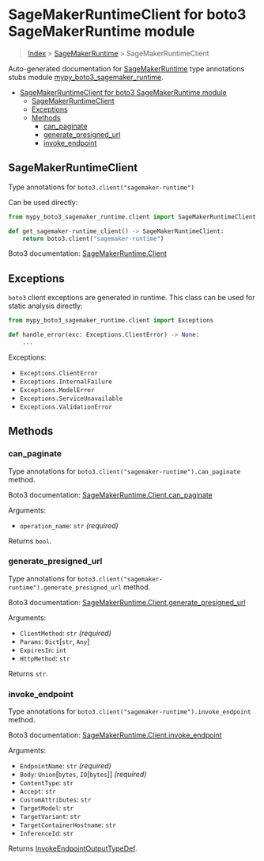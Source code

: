 # SageMakerRuntimeClient for boto3 SageMakerRuntime module

> [Index](../README.md) > [SageMakerRuntime](./README.md) >
> SageMakerRuntimeClient

Auto-generated documentation for
[SageMakerRuntime](https://boto3.amazonaws.com/v1/documentation/api/latest/reference/services/sagemaker-runtime.html#SageMakerRuntime)
type annotations stubs module
[mypy_boto3_sagemaker_runtime](https://pypi.org/project/mypy-boto3-sagemaker-runtime/).

- [SageMakerRuntimeClient for boto3 SageMakerRuntime module](#sagemakerruntimeclient-for-boto3-sagemakerruntime-module)
  - [SageMakerRuntimeClient](#sagemakerruntimeclient)
  - [Exceptions](#exceptions)
  - [Methods](#methods)
    - [can_paginate](#can_paginate)
    - [generate_presigned_url](#generate_presigned_url)
    - [invoke_endpoint](#invoke_endpoint)

## SageMakerRuntimeClient

Type annotations for `boto3.client("sagemaker-runtime")`

Can be used directly:

```python
from mypy_boto3_sagemaker_runtime.client import SageMakerRuntimeClient

def get_sagemaker-runtime_client() -> SageMakerRuntimeClient:
    return boto3.client("sagemaker-runtime")
```

Boto3 documentation:
[SageMakerRuntime.Client](https://boto3.amazonaws.com/v1/documentation/api/latest/reference/services/sagemaker-runtime.html#SageMakerRuntime.Client)

## Exceptions

`boto3` client exceptions are generated in runtime. This class can be used for
static analysis directly:

```python
from mypy_boto3_sagemaker_runtime.client import Exceptions

def handle_error(exc: Exceptions.ClientError) -> None:
    ...
```

Exceptions:

- `Exceptions.ClientError`
- `Exceptions.InternalFailure`
- `Exceptions.ModelError`
- `Exceptions.ServiceUnavailable`
- `Exceptions.ValidationError`

## Methods

### can_paginate

Type annotations for `boto3.client("sagemaker-runtime").can_paginate` method.

Boto3 documentation:
[SageMakerRuntime.Client.can_paginate](https://boto3.amazonaws.com/v1/documentation/api/latest/reference/services/sagemaker-runtime.html#SageMakerRuntime.Client.can_paginate)

Arguments:

- `operation_name`: `str` *(required)*

Returns `bool`.

### generate_presigned_url

Type annotations for `boto3.client("sagemaker-runtime").generate_presigned_url`
method.

Boto3 documentation:
[SageMakerRuntime.Client.generate_presigned_url](https://boto3.amazonaws.com/v1/documentation/api/latest/reference/services/sagemaker-runtime.html#SageMakerRuntime.Client.generate_presigned_url)

Arguments:

- `ClientMethod`: `str` *(required)*
- `Params`: `Dict`\[`str`, `Any`\]
- `ExpiresIn`: `int`
- `HttpMethod`: `str`

Returns `str`.

### invoke_endpoint

Type annotations for `boto3.client("sagemaker-runtime").invoke_endpoint`
method.

Boto3 documentation:
[SageMakerRuntime.Client.invoke_endpoint](https://boto3.amazonaws.com/v1/documentation/api/latest/reference/services/sagemaker-runtime.html#SageMakerRuntime.Client.invoke_endpoint)

Arguments:

- `EndpointName`: `str` *(required)*
- `Body`: `Union`\[`bytes`, `IO`\[`bytes`\]\] *(required)*
- `ContentType`: `str`
- `Accept`: `str`
- `CustomAttributes`: `str`
- `TargetModel`: `str`
- `TargetVariant`: `str`
- `TargetContainerHostname`: `str`
- `InferenceId`: `str`

Returns
[InvokeEndpointOutputTypeDef](https://vemel.github.io/boto3_stubs_docs/mypy_boto3_sagemaker_runtime/type_defs.html#invokeendpointoutputtypedef).
